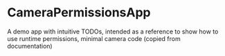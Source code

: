 # CameraPermissionsApp
A demo app with intuitive TODOs, intended as a reference to show how to use runtime permissions, minimal camera code (copied from documentation)
